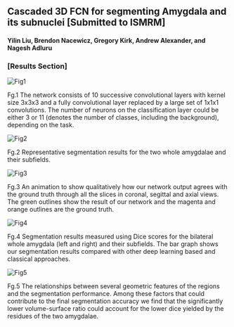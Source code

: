 
## Cascaded 3D FCN for segmenting Amygdala and its subnuclei [Submitted to ISMRM]

#### Yilin Liu, Brendon Nacewicz, Gregory Kirk, Andrew Alexander, and Nagesh Adluru

### [Results Section]

![Fig1](https://preview.ibb.co/h9BzDG/FCN.png)

Fg.1 The network consists of 10 successive convolutional layers with kernel size 3x3x3 and a fully convolutional layer replaced by a large set of 1x1x1 convolutions. The number of neurons on the classification layer could be either 3 or 11 (denotes the number of classes, including the background), depending on the task.

![Fig2](https://preview.ibb.co/gPvqnb/Our_Net_Result_Amyg.png)

Fg.2 Representative segmentation results for the two whole amygdalae and their subfields.

![Fig3](https://gifyu.com/images/Fg.5.gif)

Fg.3 An animation to show qualitatively how our network output agrees with the ground truth through all the slices in coronal, segittal and axial views. The green outlines show the result of our network and the magenta and orange outlines are the ground truth.

![Fig4](https://preview.ibb.co/gNuSYG/BoxComp.png)

Fg.4 Segmentation results measured using Dice scores for the bilateral whole amygdala (left and right) and their subfields. The bar graph shows our segmentation results compared with other deep learning based and classical approaches.

![Fig5](https://preview.ibb.co/bYdRSb/Dice_Vs_Size.png)

Fg.5 The relationships between several geometric features of the regions and the segmentation performance. Among these factors that could contribute to the final segmentation accuracy we find that the significantly lower volume-surface ratio could account for the lower dice yielded by the residues of the two amygdalae.
